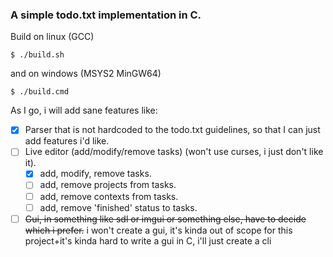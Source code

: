 ### A simple todo.txt implementation in C.

Build on linux (GCC)
```console
$ ./build.sh
```
and on windows (MSYS2 MinGW64)
```console
$ ./build.cmd
```

As I go, i will add sane features like:
- [x] Parser that is not hardcoded to the todo.txt guidelines, so that I can just add features i'd like.
- [ ] Live editor (add/modify/remove tasks) (won't use curses, i just don't like it).
	- [x] add, modify, remove tasks.
	- [ ] add, remove projects from tasks.
	- [ ] add, remove contexts from tasks.
	- [ ] add, remove 'finished' status to tasks.
- [ ] ~~Gui, in something like sdl or imgui or something else, have to decide which i prefer.~~ i won't create a gui, it's kinda out of scope for this project+it's kinda hard to write a gui in C, i'll just create a cli
